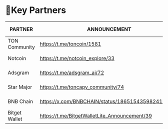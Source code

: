 # Key Partners

<table><thead><tr><th width="176">PARTNER</th><th width="303">ANNOUNCEMENT</th><th>SOCIAL MEDIA</th></tr></thead><tbody><tr><td>TON Community</td><td><a href="https://t.me/toncoin/1581">https://t.me/toncoin/1581</a></td><td><a href="https://t.me/toncoin">Telegram Channel</a></td></tr><tr><td>Notcoin</td><td><a href="https://t.me/notcoin_explore/33">https://t.me/notcoin_explore/33</a></td><td><a href="https://t.me/notcoin">Telegram Channel</a></td></tr><tr><td>Adsgram</td><td><a href="https://t.me/adsgram_ai/72">https://t.me/adsgram_ai/72</a></td><td><a href="https://t.me/adsgram_ai">Telegram Channel</a></td></tr><tr><td>Star Major</td><td><a href="https://t.me/toncapy_community/74">https://t.me/toncapy_community/74</a></td><td><a href="https://t.me/majors">Telegram Channel </a></td></tr><tr><td>BNB Chain</td><td><a href="https://x.com/BNBCHAIN/status/1865154359824122255">https://x.com/BNBCHAIN/status/1865154359824122255</a></td><td><a href="https://t.me/bnbchain">Telegram Channel</a></td></tr><tr><td>Bitget Wallet</td><td><a href="https://t.me/BitgetWalletLite_Announcement/39">https://t.me/BitgetWalletLite_Announcement/39</a></td><td><a href="https://t.me/BitgetWalletLite_Announcement">Telegram Channel</a></td></tr></tbody></table>

